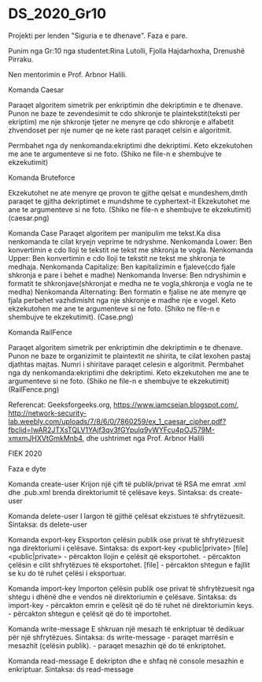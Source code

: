 # DS_2020_Gr10
Projekti per lenden "Siguria e te dhenave".
Faza e pare.

Punim nga Gr:10 nga studentet:Rina Lutolli,
                              Fjolla Hajdarhoxha,
                              Drenushë Pirraku.

Nen mentorimin e Prof. Arbnor Halili.


Komanda Caesar 

Paraqet algoritem simetrik per enkriptimin dhe dekriptimin e te dhenave.
Punon ne baze te zevendesimit te cdo shkronje te plaintekstit(teksti per ekriptim) me nje shkronje tjeter 
ne menyre qe cdo shkronje e alfabetit zhvendoset per nje numer qe ne kete rast paraqet celsin e algoritmit.

Permbahet nga dy nenkomanda:ekriptimi dhe dekriptimi.
Keto ekzekutohen me ane te argumenteve si ne foto.
(Shiko ne file-n e shembujve te ekzekutimit)

Komanda Bruteforce

Ekzekutohet ne ate menyre qe provon te gjithe qelsat e mundeshem,dmth paraqet te gjitha dekriptimet e mundshme 
te cyphertext-it
Ekzekutohet me ane te argumenteve si ne foto.
(Shiko ne file-n e shembujve te ekzekutimit)
(caesar.png)


Komanda Case 
Paraqet algoritem per manipulim me tekst.Ka disa nenkomanda te cilat kryejn veprime te ndryshme.
Nenkomanda Lower:
Ben konvertimin e cdo lloji te tekstit ne tekst me shkronja te vogla.
Nenkomanda Upper:
Ben konvertimin e cdo lloji te tekstit ne tekst me shkronja te medhaja.
Nenkomanda Capitalize:
Ben kapitalizimin e fjaleve(cdo fjale shkronja e pare i behet e madhe)
Nenkomanda Inverse:
Ben ndryshimin e formatit te shkronjave(shkronjat e medha ne te vogla,shkronja e vogla ne te medha)
Nenkomanda Alternating:
Ben formatin e fjalise ne ate menyre qe fjala perbehet vazhdimisht nga nje shkronje e madhe nje e vogel.
Keto ekzekutohen me ane te argumenteve si ne foto.
(Shiko ne file-n e shembujve te ekzekutimit).
(Case.png)

Komanda RailFence 

Paraqet algoritem simetrik per enkriptimin dhe dekriptimin e te dhenave.
Punon ne baze te organizimit te plaintextit ne shirita, te cilat lexohen pastaj djathtas majtas.
Numri i shiritave paraqet celesin e algoritmit.
Permbahet nga dy nenkomanda:ekriptimi dhe dekriptimi.
Keto ekzekutohen me ane te argumenteve si ne foto.
(Shiko ne file-n e shembujve te ekzekutimit)
(RailFence.png)

Referencat:
Geeksforgeeks.org, https://www.iamcseian.blogspot.com/,
http://network-security-lab.weebly.com/uploads/7/8/6/0/7860259/ex_1_caesar_cipher.pdf?fbclid=IwAR2JTXsTQLV1YAjf3qv3fGYpulq9yWYFcu4pOJ579M-xmxmJHXVtGmkMnb4, dhe ushtrimet nga Prof. Arbnor Halili

FIEK 2020



Faza e dyte 

Komanda create-user
Krijon një çift të publik/privat të RSA me emrat <name>.xml dhe <name>.pub.xml brenda
direktoriumit të çelësave keys.
Sintaksa: ds create-user <name>
  
Komanda delete-user
I largon të gjithë çelësat ekzistues të shfrytëzuesit.
Sintaksa: ds delete-user <name>
  
Komanda export-key
Eksporton çelësin publik ose privat të shfrytëzuesit nga direktoriumi i çelësave.
Sintaksa: ds export-key <public|private> <name> [file]
          <public|private> - përcakton llojin e çelësit që eksportohet.
           <name> - përcakton çelësin e cilit shfrytëzues të eksportohet.
           [file] - përcakton shtegun e fajllit se ku do të ruhet çelësi i eksportuar.
      
Komanda import-key
Importon çelësin publik ose privat të shfrytëzuesit nga shtegu i dhënë dhe e vendos në direktoriumin
e çelësave.
Sintaksa: ds import-key <name> <path>
          <name> - përcakton emrin e çelësit që do të ruhet në direktoriumin keys.
          <path> - përcakton shtegun e çelësit që do të importohet.
            
Komanda write-message
E shkruan një mesazh të enkriptuar të dedikuar për një shfrytëzues.
Sintaksa: ds write-message  <message> <name> 
           <name> - paraqet marrësin e mesazhit (çelësin publik).
           <message> - paraqet mesazhin që do të enkriptohet.
             
 Komanda read-message
E dekripton dhe e shfaq në console mesazhin e enkriptuar.
           Sintaksa: ds read-message <encrypted-message> <name>
